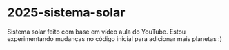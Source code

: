 # 2025-sistema-solar
Sistema solar feito com base em vídeo aula do YouTube. Estou experimentando mudanças no código inicial para adicionar mais planetas :)

